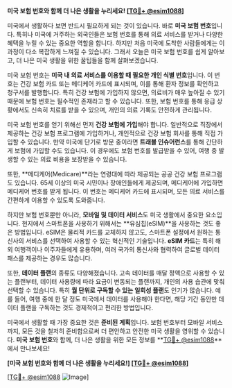 **미국 보험 번호와 함께 더 나은 생활을 누리세요! [[TG💪+ @esim1088](https://t.me/s/esim1088)]**

미국에서 생활하다 보면 반드시 필요하게 되는 것이 있습니다. 바로 **미국 보험 번호**입니다. 특히나 미국에 거주하는 외국인들은 보험 번호를 통해 의료 서비스를 받거나 다양한 혜택을 누릴 수 있는 중요한 역할을 합니다. 하지만 처음 미국에 도착한 사람들에게는 이 과정이 다소 복잡하게 느껴질 수 있습니다. 그래서 오늘은 미국 보험 번호를 쉽게 알아보고, 더 나은 미국 생활을 위한 꿀팁들을 함께 살펴보겠습니다.

미국 보험 번호는 **미국 내 의료 서비스를 이용할 때 필요한 개인 식별 번호**입니다. 이 번호는 건강 보험 카드 또는 메디케어 카드에 표시되며, 이를 통해 환자 정보를 확인하고 청구서를 발행합니다. 특히 건강 보험에 가입하지 않으면, 의료비가 매우 높아질 수 있기 때문에 보험 번호는 필수적인 존재라고 할 수 있습니다. 또한, 보험 번호를 통해 응급 상황에서도 신속히 치료를 받을 수 있으며, 개인의 의료 기록도 안전하게 관리됩니다.

미국 보험 번호를 얻기 위해선 먼저 **건강 보험에 가입**해야 합니다. 일반적으로 직장에서 제공하는 건강 보험 프로그램에 가입하거나, 개인적으로 건강 보험 회사를 통해 직접 가입할 수 있습니다. 만약 미국에 단기로 방문 중이라면 **트래블 인슈어런스**를 통해 간단하게 보험에 가입할 수도 있습니다. 이 경우에도 보험 번호를 발급받을 수 있어, 여행 중 발생할 수 있는 의료 비용을 보장받을 수 있습니다.

또한, **메디케어(Medicare)**라는 연령대에 따라 제공되는 공공 건강 보험 프로그램도 있습니다. 65세 이상의 미국 시민이나 장애인들에게 제공되며, 메디케어에 가입하면 메디케어 번호를 받게 됩니다. 이 번호는 메디케어 카드에 표시되며, 모든 의료 서비스를 간편하게 이용할 수 있도록 도와줍니다.

하지만 보험 번호뿐만 아니라, **모바일 및 데이터 서비스**도 미국 생활에서 중요한 요소입니다. 현지에서 스마트폰을 사용하기 위해서는 **유심칩(eSIM)**을 사용하는 것도 좋은 방법입니다. eSIM은 물리적 카드를 교체하지 않고도, 스마트폰 설정에서 원하는 통신사의 서비스를 선택하여 사용할 수 있는 혁신적인 기술입니다. **eSIM 카드**는 특히 해외 여행객이나 이주자들에게 유용하며, 여러 국가의 통신사와 협력하여 글로벌 데이터 패스를 제공하는 경우도 많습니다.

또한, **데이터 플랜**의 종류도 다양해졌습니다. 고속 데이터를 매달 정액으로 사용할 수 있는 플랜부터, 데이터 사용량에 따라 요금이 변동되는 플랜까지, 개인의 사용 습관에 맞춰 선택할 수 있습니다. 특히 **월 단위로 구독할 수 있는 일회성 플랜**도 인기가 많습니다. 예를 들어, 여행 중에 한 달 정도 미국에서 데이터를 사용해야 한다면, 해당 기간 동안만 데이터 플랜을 구독하는 것도 경제적이고 편리한 방법입니다.

미국에서 생활할 때 가장 중요한 것은 **준비된 계획**입니다. 보험 번호부터 모바일 서비스까지, 모든 것을 철저히 준비함으로써 더 편안하고 안전한 미국 생활을 영위할 수 있습니다. **미국 보험 번호**와 함께, 더 나은 생활을 위한 모든 정보를 **[TG💪+ @esim1088](https://t.me/s/esim1088)**에서 만나보세요!

**[미국 보험 번호와 함께 더 나은 생활을 누리세요!] [[TG💪+ @esim1088](https://t.me/s/esim1088)]**

[[TG💪+ @esim1088](https://t.me/s/esim1088) ![Image](https://i.postimg.cc/Y0z9fWf4/image.png)]